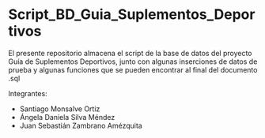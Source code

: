 # Script_BD_Guia_Suplementos_Deportivos
El presente repositorio almacena el script de la base de datos del proyecto Guía de Suplementos Deportivos, junto con algunas inserciones de datos de prueba y algunas funciones que se pueden encontrar al final del documento .sql

Integrantes:
  - Santiago Monsalve Ortiz
  - Ángela Daniela Silva Méndez
  - Juan Sebastián Zambrano Amézquita
		
